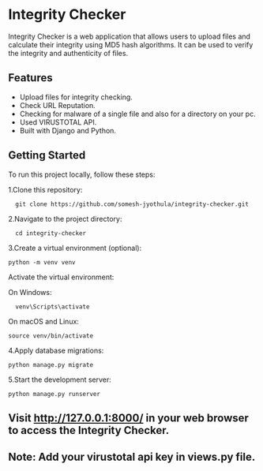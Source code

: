 
# Integrity Checker

Integrity Checker is a web application that allows users to upload files and calculate their integrity using MD5 hash algorithms. It can be used to verify the integrity and authenticity of files.

## Features

- Upload files for integrity checking.
- Check URL Reputation.
- Checking for malware of a single file and also for a directory on your pc.
- Used VIRUSTOTAL API.
- Built with Django and Python.

## Getting Started
To run this project locally, follow these steps:

1.Clone this repository:

      git clone https://github.com/somesh-jyothula/integrity-checker.git


2.Navigate to the project directory:
                  
      cd integrity-checker


3.Create a virtual environment (optional):

    python -m venv venv

  Activate the virtual environment:

  On Windows:

      venv\Scripts\activate

  On macOS and Linux:

    source venv/bin/activate


4.Apply database migrations:

    python manage.py migrate


5.Start the development server:

    python manage.py runserver


## Visit http://127.0.0.1:8000/ in your web browser to access the Integrity Checker.
## Note: Add your virustotal api key in views.py file.
